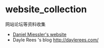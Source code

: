 # website_collection
网站论坛等资料收集

* [Daniel Miessler's website](https://danielmiessler.com "start website from 1999")
* Dayle Rees 's blog <http://daylerees.com/>
